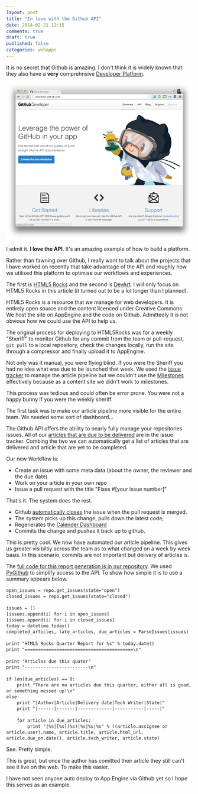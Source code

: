 ```yaml
---
layout: post
title: "In love with the Github API"
date: 2014-02-21 12:15
comments: true
draft: true
published: false
categories: webapps
---
```


It is no secret that Github is amazing.  I don't think it is widely known that they also have a **very** comprehnsive [Developer Platform](http://developer.github.com/).

![Developer Landing Page](/images/developers-github.png)

I admit it.  **I love the API**.  It's an amazing example of how to build a platform.

Rather than fawning over Github, I really want to talk about the projects that I have worked on recently that take advantage of the API and roughly how we utilised this platform to optimise our workflows and experiences.

The first is [HTML5 Rocks](http://www.html5rocks.com/) and the second is [DevArt](http://devart.withgoogle.com).  I will only focus on HTML5 Rocks in this article (it turned out to be a lot longer than I planned).

HTML5 Rocks is a resource that we manage for web developers.  It is entirely open source and the content licenced under Creative Commons.  We host the site on AppEngine and the code on Github.  Admittedly it is not obvious how we could use the API to help us.

The original process for deploying to HTML5Rocks was for a weekly "Sheriff" to monitor Github for any commit from the team or pull-request, `git pull` to a local repository, check the changes locally, run the site through a compressor and finally upload it to AppEngine.  

Not only was it manual, you were flying blind.  If you were the Sheriff you had no idea what was due to be launched that week.  We used the [issue tracker](https://github.com/html5rocks/www.html5rocks.com/issues) to manage the article pipeline but we couldn't use the [Milestones](https://github.com/html5rocks/www.html5rocks.com/issues/milestones) effectively because as a content site we didn't work to milestones.

This process was tedious and could often be error prone.  You were not a happy bunny if you were the weekly sheriff.

The first task was to make our article pipeline more visible for the entire team.  We needed some sort of dashboard...

The Github API offers the ability to nearly fully manage your repositories issues.  All of our [articles that are due to be delivered](https://github.com/html5rocks/www.html5rocks.com/issues?direction=desc&labels=new+article&page=1&sort=created&state=open) are in the issue tracker.  Combing the two we can automatically get a list of articles that are delivered and article that are yet to be completed.

Our new Workflow is:

*  Create an issue with some meta data (about the owner, the reviewer and the due date)
*  Work on your article in your own repo
*  Issue a pull request with the title "Fixes #[your issue number]"

That's it.  The system does the rest.

*  Github [automatically closes](https://help.github.com/articles/closing-issues-via-commit-messages) the issue when the pull request is merged.  
*  The system picks up this change, pulls down the latest code, 
*  Regenerates the [Calender Dashboard](https://github.com/html5rocks/www.html5rocks.com/blob/master/CALENDAR.md)
*  Commits the change and pushes it back up to github.

This is pretty cool.  We now have automated our article pipeline.  This gives us greater visibiltiy across the team as to what changed on a week by week basis.  In this scenario, commits are not important but delivery of articles is.

The [full code for this report generation is in our repository](https://github.com/html5rocks/www.html5rocks.com/blob/master/reports/quarter-report.py).  We used [PyGithub](https://github.com/jacquev6/PyGithub) to simplify access to the API.  To show how simple it is to use a summary appears below.

    open_issues = repo.get_issues(state="open")
    closed_issues = repo.get_issues(state="closed")

    issues = []
    [issues.append(i) for i in open_issues]
    [issues.append(i) for i in closed_issues]
    today = datetime.today()
    completed_articles, late_articles, due_articles = ParseIssues(issues)

    print "HTML5 Rocks Quarter Report for %s" % today.date()
    print "=========================================\n"

    print "Articles due this quater"    
    print "------------------------\n"

    if len(due_articles) == 0: 
        print "There are no articles due this quarter, either all is good, or something messed up!\n"
    else:
        print "|Author|Article|Delivery date|Tech Writer|State|"
        print "|------|-------|-------------|-----------|-----|"

        for article in due_articles:
            print "|%s|[%s](%s)|%s|%s|%s" % ((article.assignee or article.user).name, article.title, article.html_url, article.due_on.date(), article.tech_writer, article.state)

See.  Pretty simple.

This is great, but once the author has comitted their article they still can't see it live on the web.  To make this easier.

I have not seen anyone auto deploy to App Engine via Github yet so I hope this serves as an example.



